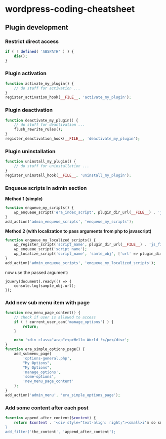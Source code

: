 # wordpress-coding-cheatsheet

## Plugin development
### Restrict direct access
```php
if ( ! defined( 'ABSPATH' ) ) {
    die();
}
```

### Plugin activation
```php
function activate_my_plugin() {
    // do stuff for activation ...
}
register_activation_hook(__FILE__, 'activate_my_plugin');
```

### Plugin deactivation
```php
function deactivate_my_plugin() {
    // do stuff for deactivation ...
    flush_rewrite_rules();
}
register_deactivation_hook(__FILE__, 'deactivate_my_plugin');
```

### Plugin uninstallation
```php
function uninstall_my_plugin() {
    // do stuff for uninstallation ...
}
register_uninstall_hook(__FILE__, 'uninstall_my_plugin');
```

### Enqueue scripts in admin section
**Method 1 (simple)**
```php
function enqueue_my_scripts() {
    wp_enqueue_script('era_index_script', plugin_dir_url(__FILE__) . 'js_file.js', array(), '1.0.0', true);
}
add_action('admin_enqueue_scripts', 'enqueue_my_scripts');
```
**Method 2 (with localization to pass arguments from php to javascript)**
```php
function enqueue_my_localized_scripts() {
    wp_register_script('script_name', plugin_dir_url(__FILE__) . 'js_file.js', array(), '1.0.0', true);
    wp_enqueue_script('script_name');
    wp_localize_script('script_name', 'samle_obj', ['url' => plugin_dir_url(__FILE__)."inc/get_count.php"]);
}
add_action('admin_enqueue_scripts', 'enqueue_my_localized_scripts');
```
now use the passed argument:
```jquery
jQuery(document).ready(() => {
    console.log(sample_obj.url);
});
```

### Add new sub menu item with page
```php
function new_menu_page_content() {
    // check if user is allowed to access
    if ( ! current_user_can('manage_options') ) {
        return;
    }

    echo '<div class="wrap"><p>Hello World !</p></div>';
}
function era_simple_options_page() {
    add_submenu_page(
		'options-general.php',
		"My Options",
		"My Options",
		'manage_options',
		'some-options',
		'new_menu_page_content'
	);
}
add_action('admin_menu', 'era_simple_options_page');
```

### Add some content after each post
```php
function append_after_content($content) {
    return $content . '<div style="text-align: right;"><small>i'm so small :)</small></div>';
}
add_filter('the_content', 'append_after_content');
```
